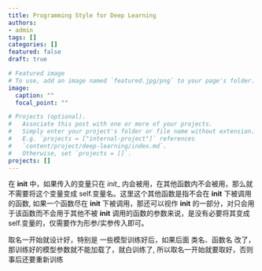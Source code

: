 ```yaml
---
title: Programming Style for Deep Learning
authors:
- admin
tags: []
categories: []
featured: false
draft: true

# Featured image
# To use, add an image named `featured.jpg/png` to your page's folder. 
image:
  caption: ""
  focal_point: ""

# Projects (optional).
#   Associate this post with one or more of your projects.
#   Simply enter your project's folder or file name without extension.
#   E.g. `projects = ["internal-project"]` references 
#   `content/project/deep-learning/index.md`.
#   Otherwise, set `projects = []`.
projects: []
---
```


在 __init__ 中，如果传入的变量只在 _init__ 内会被用，在其他函数内不会被用，那么就不需要将这个变量变成 self.变量名。这里这个其他函数是指不会在 __init__ 下被调用的函数, 如果一个函数尽在 __init__ 下被调用，那还可以视作 __init__ 的一部分，对只会用于该函数而不会用于其他不被 __init__ 调用的函数的参数来说，是没有必要将其变成 self.变量的，仅需要作为形参/实参传入即可。

取名一开始就设计好，特别是 一些模型训练好后，如果后面 类名、函数名 改了，那训练好的模型参数就不能加载了，就白训练了, 所以取名一开始就要取好，否则事后还要重新训练